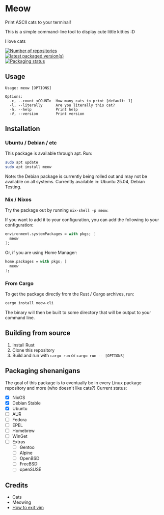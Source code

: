 # Meow


Print ASCII cats to your terminal!

This is a simple command-line tool to display cute little kitties :D

I love cats

[![Number of repositories](https://repology.org/badge/tiny-repos/meow-ascii-cats.svg)](https://repology.org/project/meow-ascii-cats/versions)
<br />
[![latest packaged version(s)](https://repology.org/badge/latest-versions/meow-ascii-cats.svg)](https://repology.org/project/meow-ascii-cats/versions)
<br />
[![Packaging status](https://repology.org/badge/vertical-allrepos/meow-ascii-cats.svg)](https://repology.org/project/meow-ascii-cats/versions)


## Usage

```
Usage: meow [OPTIONS]

Options:
  -c, --count <COUNT>  How many cats to print [default: 1]
  -l, --literally      Are you literally this cat?
  -h, --help           Print help
  -V, --version        Print version
```

## Installation

### Ubuntu / Debian / etc

This package is available through apt. Run:

```sh
sudo apt update
sudo apt install meow
```

Note: the Debian package is currently being rolled out and may not be available on all systems.
Currently available in: Ubuntu 25.04, Debian Testing.

### Nix / Nixos

Try the package out by running `nix-shell -p meow`.

If you want to add it to your configuration, you can add the following to your configuration:

```nix
environment.systemPackages = with pkgs; [
  meow
];
```

Or, if you are using Home Manager:

```nix
home.packages = with pkgs; [
  meow
];
```

### From Cargo

To get the package directly from the Rust / Cargo archives, run:

```sh
cargo install meow-cli
```

The binary will then be built to some directory that will be output to your command line.

## Building from source

1. Install Rust
1. Clone this repository
1. Build and run with `cargo run` or `cargo run -- [OPTIONS]`

## Packaging shenanigans

The goal of this package is to eventually be in every Linux package repository and more (who doesn't like cats?)
Current status:

- [x] NixOS
- [x] Debian Stable
- [x] Ubuntu
- [ ] AUR
- [ ] Fedora
- [ ] EPEL
- [ ] Homebrew
- [ ] WinGet
- [ ] Extras
  - [ ] Gentoo
  - [ ] Alpine
  - [ ] OpenBSD
  - [ ] FreeBSD
  - [ ] openSUSE

## Credits

- Cats
- Meowing
- [How to exit vim](https://stackoverflow.com/questions/11828270/how-do-i-exit-the-vim-editor)

